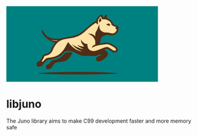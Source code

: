 <img src="assets/juno_logo_rect.svg" alt="drawing" width="400em"/>

# libjuno
The Juno library aims to make C99 development faster and more memory safe
